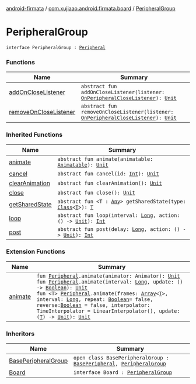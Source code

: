 [android-firmata](../../index.md) / [com.xujiaao.android.firmata.board](../index.md) / [PeripheralGroup](./index.md)

# PeripheralGroup

`interface PeripheralGroup : `[`Peripheral`](../-peripheral/index.md)

### Functions

| Name | Summary |
|---|---|
| [addOnCloseListener](add-on-close-listener.md) | `abstract fun addOnCloseListener(listener: `[`OnPeripheralCloseListener`](../-on-peripheral-close-listener.md)`): `[`Unit`](https://kotlinlang.org/api/latest/jvm/stdlib/kotlin/-unit/index.html) |
| [removeOnCloseListener](remove-on-close-listener.md) | `abstract fun removeOnCloseListener(listener: `[`OnPeripheralCloseListener`](../-on-peripheral-close-listener.md)`): `[`Unit`](https://kotlinlang.org/api/latest/jvm/stdlib/kotlin/-unit/index.html) |

### Inherited Functions

| Name | Summary |
|---|---|
| [animate](../-peripheral/animate.md) | `abstract fun animate(animatable: `[`Animatable`](../-peripheral/-animatable/index.md)`): `[`Unit`](https://kotlinlang.org/api/latest/jvm/stdlib/kotlin/-unit/index.html) |
| [cancel](../-peripheral/cancel.md) | `abstract fun cancel(id: `[`Int`](https://kotlinlang.org/api/latest/jvm/stdlib/kotlin/-int/index.html)`): `[`Unit`](https://kotlinlang.org/api/latest/jvm/stdlib/kotlin/-unit/index.html) |
| [clearAnimation](../-peripheral/clear-animation.md) | `abstract fun clearAnimation(): `[`Unit`](https://kotlinlang.org/api/latest/jvm/stdlib/kotlin/-unit/index.html) |
| [close](../-peripheral/close.md) | `abstract fun close(): `[`Unit`](https://kotlinlang.org/api/latest/jvm/stdlib/kotlin/-unit/index.html) |
| [getSharedState](../-peripheral/get-shared-state.md) | `abstract fun <T : `[`Any`](https://kotlinlang.org/api/latest/jvm/stdlib/kotlin/-any/index.html)`> getSharedState(type: `[`Class`](http://docs.oracle.com/javase/6/docs/api/java/lang/Class.html)`<`[`T`](../-peripheral/get-shared-state.md#T)`>): `[`T`](../-peripheral/get-shared-state.md#T) |
| [loop](../-peripheral/loop.md) | `abstract fun loop(interval: `[`Long`](https://kotlinlang.org/api/latest/jvm/stdlib/kotlin/-long/index.html)`, action: () -> `[`Unit`](https://kotlinlang.org/api/latest/jvm/stdlib/kotlin/-unit/index.html)`): `[`Int`](https://kotlinlang.org/api/latest/jvm/stdlib/kotlin/-int/index.html) |
| [post](../-peripheral/post.md) | `abstract fun post(delay: `[`Long`](https://kotlinlang.org/api/latest/jvm/stdlib/kotlin/-long/index.html)`, action: () -> `[`Unit`](https://kotlinlang.org/api/latest/jvm/stdlib/kotlin/-unit/index.html)`): `[`Int`](https://kotlinlang.org/api/latest/jvm/stdlib/kotlin/-int/index.html) |

### Extension Functions

| Name | Summary |
|---|---|
| [animate](../animate.md) | `fun `[`Peripheral`](../-peripheral/index.md)`.animate(animator: Animator): `[`Unit`](https://kotlinlang.org/api/latest/jvm/stdlib/kotlin/-unit/index.html)<br>`fun `[`Peripheral`](../-peripheral/index.md)`.animate(interval: `[`Long`](https://kotlinlang.org/api/latest/jvm/stdlib/kotlin/-long/index.html)`, update: () -> `[`Boolean`](https://kotlinlang.org/api/latest/jvm/stdlib/kotlin/-boolean/index.html)`): `[`Unit`](https://kotlinlang.org/api/latest/jvm/stdlib/kotlin/-unit/index.html)<br>`fun <T> `[`Peripheral`](../-peripheral/index.md)`.animate(frames: `[`Array`](https://kotlinlang.org/api/latest/jvm/stdlib/kotlin/-array/index.html)`<`[`T`](../animate.md#T)`>, interval: `[`Long`](https://kotlinlang.org/api/latest/jvm/stdlib/kotlin/-long/index.html)`, repeat: `[`Boolean`](https://kotlinlang.org/api/latest/jvm/stdlib/kotlin/-boolean/index.html)` = false, reverse: `[`Boolean`](https://kotlinlang.org/api/latest/jvm/stdlib/kotlin/-boolean/index.html)` = false, interpolator: TimeInterpolator = LinearInterpolator(), update: (`[`T`](../animate.md#T)`) -> `[`Unit`](https://kotlinlang.org/api/latest/jvm/stdlib/kotlin/-unit/index.html)`): `[`Unit`](https://kotlinlang.org/api/latest/jvm/stdlib/kotlin/-unit/index.html) |

### Inheritors

| Name | Summary |
|---|---|
| [BasePeripheralGroup](../-base-peripheral-group/index.md) | `open class BasePeripheralGroup : `[`BasePeripheral`](../-base-peripheral/index.md)`, `[`PeripheralGroup`](./index.md) |
| [Board](../-board/index.md) | `interface Board : `[`PeripheralGroup`](./index.md) |
